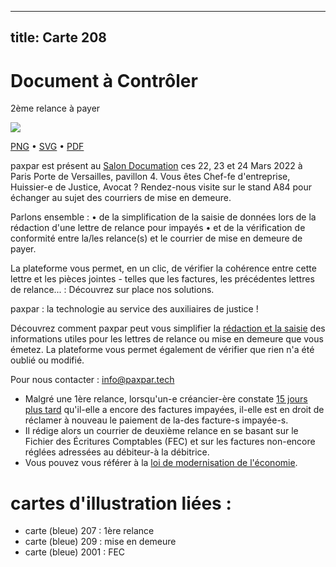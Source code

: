 
---
title: Carte 208
---

# Document à Contrôler

2ème relance à payer


![](https://media.paxpar.tech/ludi/card_208_recto.png)

[PNG](https://media.paxpar.tech/ludi/card_208_recto.png) • [SVG](https://media.paxpar.tech/ludi/card_208_recto.svg) • [PDF](https://media.paxpar.tech/ludi/card_208_recto.pdf)

paxpar est présent au [Salon Documation](https://www.documation.fr/info_societe/527/paxpartech.html) ces 22, 23 et 24 Mars 2022 à Paris Porte de Versailles, pavillon 4. Vous êtes Chef-fe d'entreprise, Huissier-e de Justice, Avocat ? Rendez-nous visite sur le stand A84 pour échanger au sujet des courriers de mise en demeure.

Parlons ensemble :
  • de la simplification de la saisie de données lors de la rédaction d'une lettre de relance pour impayés 
  • et de la vérification de conformité entre la/les relance(s) et le courrier de mise en demeure de payer. 


La plateforme vous permet, en un clic, de vérifier la cohérence entre cette lettre et les pièces jointes - telles que les factures, les précédentes lettres de relance... : Découvrez sur place nos solutions.

paxpar : la technologie au service des auxiliaires de justice !

Découvrez comment paxpar peut vous simplifier la [rédaction et la saisie](https://youtu.be/iElnViPmgxg) des informations utiles pour les lettres de relance ou mise en demeure que vous émetez. La plateforme vous permet également de vérifier que rien n'a été oublié ou modifié.

Pour nous contacter : info@paxpar.tech

- Malgré une 1ère relance, lorsqu'un-e créancier-ère constate [15 jours plus tard](https://www.lettre-recommandee.com/guides/professionnels/retard-paiement.html) qu'il-elle a encore des factures impayées, il-elle est en droit de réclamer à nouveau le paiement de la-des facture-s impayée-s.
- Il rédige alors un courrier de deuxième relance en se basant sur le Fichier des Écritures Comptables (FEC) et sur les factures non-encore réglées adressées au débiteur-à la débitrice.
- Vous pouvez vous référer à la [loi de modernisation de l'économie](https://www.legifrance.gouv.fr/loda/id/JORFTEXT000019283050/).
# cartes d'illustration liées :
  - carte (bleue) 207 : 1ère relance
  - carte (bleue) 209 : mise en demeure
  - carte (bleue) 2001 : FEC


